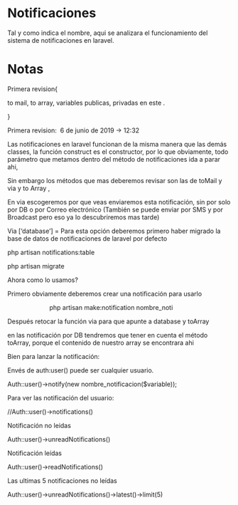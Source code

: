 # Notificaciones

Tal y como indica el nombre, aqui se analizara el funcionamiento del sistema de notificaciones en laravel.


# Notas 

Primera revision{

to mail, to array, variables publicas, privadas en este .

}


Primera revision:  6 de junio de 2019 -> 12:32 


Las notificaciones en laravel funcionan de la misma manera que las demás classes,
la función construct es el constructor, por lo que obviamente, todo parámetro que metamos dentro del método de notificaciones ida a parar ahi,

Sin embargo los métodos que mas deberemos revisar son las de toMail y via y to Array
,

En via escogeremos por que veas enviaremos esta notificación, sin por solo por DB o por Correo electrónico (También se puede enviar por SMS y por Broadcast pero eso ya lo descubriremos mas tarde)

Via [‘database’] = Para esta opción deberemos primero haber migrado la base de datos de notificaciones de laravel por defecto

php artisan notifications:table

php artisan migrate

Ahora como lo usamos?

Primero obviamente deberemos crear una notificación para usarlo

                        php artisan make:notification nombre_noti

Después retocar la función via para que apunte a database y toArray

en las notificación por DB tendremos que tener en cuenta el método toArray, porque el contenido de nuestro array se encontrara ahi


Bien para lanzar la notificación:

Envés de auth:user() puede ser cualquier usuario.

Auth::user()->notify(new nombre_notificacion($variable));


Para ver las notificación del usuario:

//Auth::user()->notifications()

Notificación no leidas

Auth::user()->unreadNotifications()

Notificación leídas

Auth::user()->readNotifications()

Las ultimas 5 notificaciones no leídas

Auth::user()->unreadNotifications()->latest()->limit(5)













